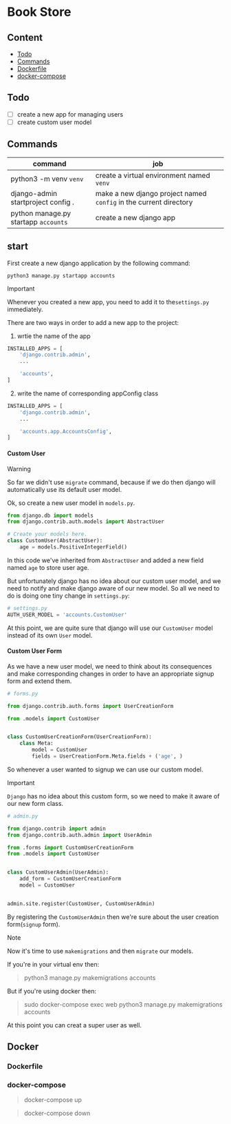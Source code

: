 # Book Store

## Content

- [Todo](#todo)
- [Commands](#commands)
- [Dockerfile](#dockerfile)
- [docker-compose](#docker-compose)


## Todo

- [ ] create a new app for managing users
- [ ] create custom user model

## Commands

| command | job |
| --- | --- |
| python3 -m venv `venv` | create a virtual environment named `venv` | 
| django-admin startproject config . | make a new django project named `config` in the current directory | 
| python manage.py startapp `accounts` | create a new django app |

## start

First create a new django application by the following command:

`python3 manage.py startapp accounts`

> [!IMPORTANT]
> Whenever you created a new app, you need to add it to the`settings.py` immediately.

There are two ways in order to add a new app to the project:

1. wrtie the name of the app

``` python
INSTALLED_APPS = [
    'django.contrib.admin',
    ...

    'accounts',
]
```

2. write the name of corresponding appConfig class

``` python
INSTALLED_APPS = [
    'django.contrib.admin',
    ...

    'accounts.app.AccountsConfig',
]
```

#### Custom User

> [!WARNING]
> So far we didn't use `migrate` command, because if we do then django will automatically use its default user model.

Ok, so create a new user model in `models.py`.

``` python
from django.db import models
from django.contrib.auth.models import AbstractUser

# Create your models here.
class CustomUser(AbstractUser):
    age = models.PositiveIntegerField()
```

In this code we've inherited from `AbstractUser` and added a new field named `age` to store user age.

But unfortunately django has no idea about our custom user model, and we need to notify and make django aware of our new model. So all we need to do is doing one tiny change in `settings.py`:

``` python
# settings.py
AUTH_USER_MODEL = 'accounts.CustomUser'
```

At this point, we are quite sure that django will use our `CustomUser` model instead of its own `User` model.

#### Custom User Form

As we have a new user model, we need to think about its consequences and make corresponding changes in order to have an appropriate signup form and extend them.

``` python
# forms.py

from django.contrib.auth.forms import UserCreationForm

from .models import CustomUser


class CustomUserCreationForm(UserCreationForm):
    class Meta:
        model = CustomUser
        fields = UserCreationForm.Meta.fields + ('age', )

```
So whenever a user wanted to signup we can use our custom model.

> [!IMPORTANT]
> `Django` has no idea about this custom form, so we need to make it aware of our new form class.

``` python
# admin.py

from django.contrib import admin
from django.contrib.auth.admin import UserAdmin

from .forms import CustomUserCreationForm
from .models import CustomUser


class CustomUserAdmin(UserAdmin):
    add_form = CustomUserCreationForm
    model = CustomUser


admin.site.register(CustomUser, CustomUserAdmin)
```

By registering the `CustomUserAdmin` then we're sure about the user creation form(`signup` form).

> [!NOTE]
> Now it's time to use `makemigrations` and then `migrate` our models.

If you're in your virtual env then:
> python3 manage.py makemigrations accounts

But if you're using docker then:
> sudo docker-compose exec web python3 manage.py makemigrations accounts

At this point you can creat a super user as well.

## Docker

### Dockerfile

### docker-compose

> docker-compose up

> docker-compose down
